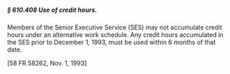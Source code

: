 ##### § 610.408 Use of credit hours. #####

Members of the Senior Executive Service (SES) may not accumulate credit hours under an alternative work schedule. Any credit hours accumulated in the SES prior to December 1, 1993, must be used within 6 months of that date.

[58 FR 58262, Nov. 1, 1993]